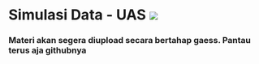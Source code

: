# Simulasi Data - UAS <img src="https://img.shields.io/badge/r-%23276DC3.svg?&style=for-the-badge&logo=r&logoColor=white"/> 

### Materi akan segera diupload secara bertahap gaess. Pantau terus aja githubnya


